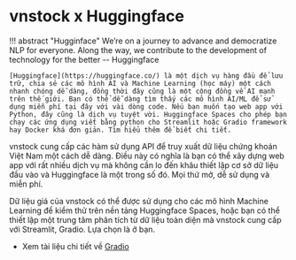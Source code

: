 # vnstock x Huggingface

!!! abstract "Hugginface"
    We’re on a journey to advance and democratize NLP for everyone. Along the way, we contribute to the development of technology for the better -- Huggingface

    [Huggingface](https://huggingface.co/) là một dịch vụ hàng đầu để lưu trữ, chia sẻ các mô hình AI và Machine Learning (học máy) một cách nhanh chóng dễ dàng, đồng thời đây cũng là một cộng đồng về AI mạnh trên thế giới. Bạn có thể dễ dàng tìm thấy các mô hình AI/ML để sử dụng miễn phí tại đây với vài dòng code. Nếu bạn muốn tạo web app với Python, đây cũng là dịch vụ tuyệt vời. Huggingface Spaces cho phép bạn chạy các ứng dụng viết bằng python cho Streamlit hoặc Gradio framework hay Docker khá đơn giản. Tìm hiểu thêm để biết chi tiết.

vnstock cung cấp các hàm sử dụng API để truy xuất dữ liệu chứng khoán Việt Nam một cách dễ dàng. Điều này có nghĩa là bạn có thể xây dựng web app với rất nhiều dịch vụ mà không cần lo đến khâu thiết lập cơ sở dữ liệu đầu vào và Huggingface là một trong số đó. Mọi thứ mở, dễ sử dụng và miễn phí.

Dữ liệu giá của vnstock có thể được sử dụng cho các mô hình Machine Learning để kiểm thử trên nền tảng Huggingface Spaces, hoặc bạn có thể thiết lập một trung tâm phân tích từ dữ liệu toàn diện mà vnstock cung cấp với Streamlit, Gradio. Lựa chọn là ở bạn.

- Xem tài liệu chi tiết về [Gradio](https://gradio.app/)